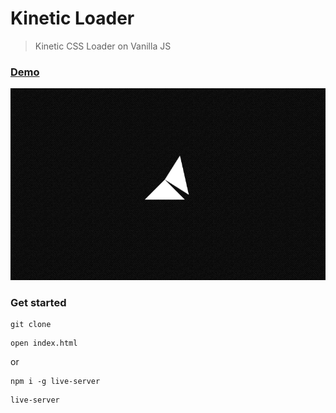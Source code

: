 # Kinetic Loader

> Kinetic CSS Loader on Vanilla JS

### [Demo](http://kinetic-loader-ab.surge.sh)
[![IMAGE ALT TEXT HERE](./uploads/screen.png)](https://skr.sh/v5zqLaLptqI?a)
### Get started

```shell script
git clone
```
```shell script
open index.html
```
or
```shell script
npm i -g live-server
```
```shell script
live-server
```
